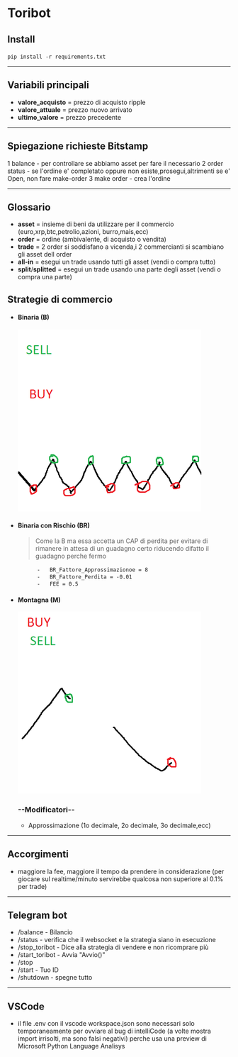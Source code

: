 # Toribot

## Install

`pip install -r requirements.txt`

---

## Variabili principali

- **valore_acquisto** = prezzo di acquisto ripple
- **valore_attuale** = prezzo nuovo arrivato
- **ultimo_valore** = prezzo precedente

---

## Spiegazione richieste Bitstamp

1 balance - per controllare se abbiamo asset per fare il necessario
2 order status - se l'ordine e' completato oppure non esiste,prosegui,altrimenti se e' Open, non fare make-order
3 make order - crea l'ordine

---

## Glossario

- **asset** = insieme di beni da utilizzare per il commercio (euro,xrp,btc,petrolio,azioni, burro,mais,ecc)
- **order** = ordine (ambivalente, di acquisto o vendita)
- **trade** = 2 order si soddisfano a vicenda,i 2 commercianti si scambiano gli asset dell order
- **all-in** = esegui un trade usando tutti gli asset (vendi o compra tutto)
- **split**/**splitted** = esegui un trade usando una parte degli asset (vendi o compra una parte)

## Strategie di commercio

- #### Binaria (B)
  ![alt text](B.png)
- #### Binaria con Rischio (BR)

  > Come la B ma essa accetta un CAP di perdita per evitare di rimanere in attesa di un guadagno certo riducendo difatto il guadagno perche fermo


      		- 	BR_Fattore_Approssimazionoe = 8
      		- 	BR_Fattore_Perdita = -0.01
      		- 	FEE = 0.5

- #### Montagna (M)

  ![alt text](M.png)

  ### --Modificatori--

  - Approssimazione (1o decimale, 2o decimale, 3o decimale,ecc)

---

## Accorgimenti

- maggiore la fee, maggiore il tempo da prendere in considerazione (per giocare sul realtime/minuto servirebbe qualcosa non superiore al 0.1% per trade)

---

## Telegram bot

- /balance - Bilancio
- /status - verifica che il websocket e la strategia siano in esecuzione
- /stop_toribot - Dice alla strategia di vendere e non ricomprare più
- /start_toribot - Avvia "Avvio()"
- /stop
- /start - Tuo ID
- /shutdown - spegne tutto

---

## VSCode

- il file .env con il vscode workspace.json sono necessari solo temporaneamente per ovviare al bug di intelliCode (a volte mostra import irrisolti, ma sono falsi negativi) perche usa una preview di Microsoft Python Language Analisys
